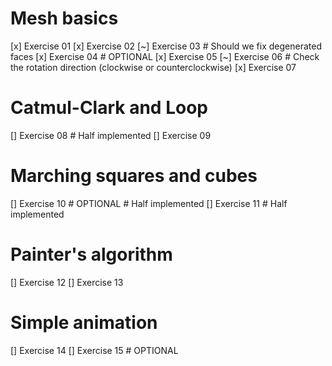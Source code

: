 # Mesh basics
[x] Exercise 01
[x] Exercise 02
[~] Exercise 03 # Should we fix degenerated faces
[x] Exercise 04 # OPTIONAL
[x] Exercise 05
[~] Exercise 06 # Check the rotation direction (clockwise or counterclockwise)
[x] Exercise 07 
# Catmul-Clark and Loop
[] Exercise 08 # Half implemented
[] Exercise 09
# Marching squares and cubes
[] Exercise 10 # OPTIONAL # Half implemented
[] Exercise 11 # Half implemented
# Painter's algorithm
[] Exercise 12
[] Exercise 13
# Simple animation
[] Exercise 14
[] Exercise 15 # OPTIONAL


